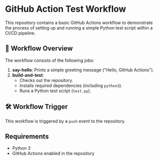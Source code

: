 # GitHub Action Test Workflow

This repository contains a basic GitHub Actions workflow to demonstrate the process of setting up and running a simple Python test script within a CI/CD pipeline.

## 🚀 Workflow Overview

The workflow consists of the following jobs:

1. **say-hello**: Prints a simple greeting message ("Hello, GitHub Actions").
2. **build-and-test**: 
   - Checks out the repository.
   - Installs required dependencies (including `python3`).
   - Runs a Python test script (`test.py`).

## 🛠 Workflow Trigger

This workflow is triggered by a `push` event to the repository.

## Requirements

- Python 3
- GitHub Actions enabled in the repository
